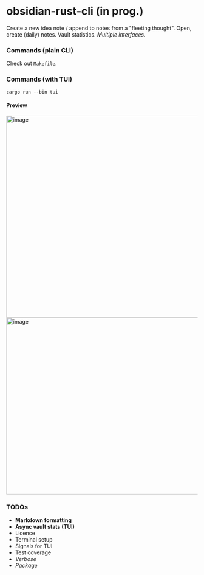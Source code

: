 # obsidian-rust-cli (in prog.)

Create a new idea note / append to notes from a "fleeting thought". Open, create (daily) notes. Vault statistics. _Multiple interfaces._

### Commands (plain CLI)

Check out `Makefile`.

### Commands (with TUI)

```
cargo run --bin tui
```

#### Preview

<img width="1097" height="531" alt="image" src="https://github.com/user-attachments/assets/5198d4e3-ebdb-4de3-8d0f-0f254cfaa39a" />
<img width="1096" height="465" alt="image" src="https://github.com/user-attachments/assets/c9ad98ea-74ae-4bed-9605-41b646aee986" />

### TODOs

- **Markdown formatting**
- **Async vault stats (TUI)**
- Licence
- Terminal setup
- Signals for TUI
- Test coverage
- _Verbose_
- _Package_
